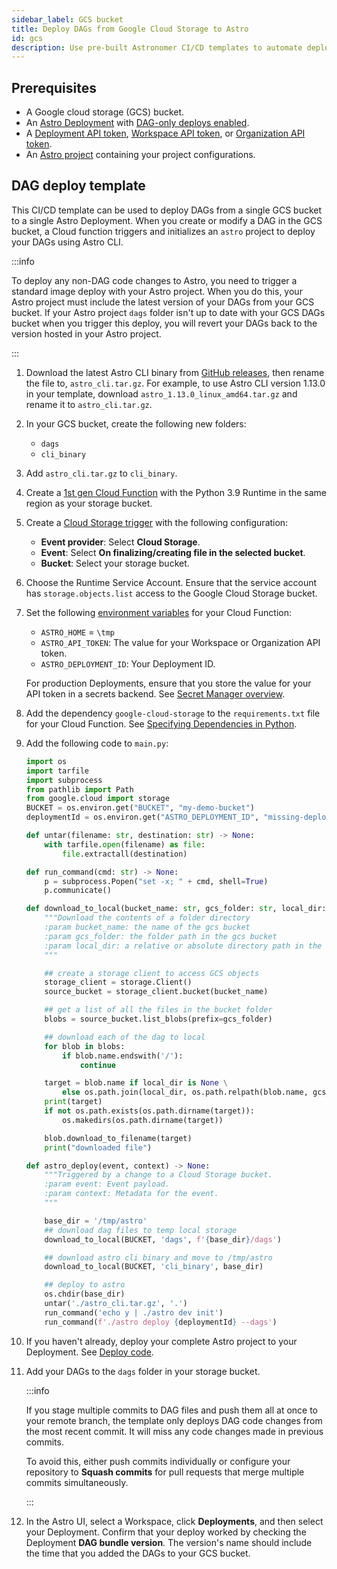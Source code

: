```yaml
---
sidebar_label: GCS bucket
title: Deploy DAGs from Google Cloud Storage to Astro
id: gcs
description: Use pre-built Astronomer CI/CD templates to automate deploying Apache Airflow DAGs to Astro using Google Cloud Storage.
---
```


## Prerequisites

- A Google cloud storage (GCS) bucket.
- An [Astro Deployment](create-deployment.md) with [DAG-only deploys enabled](deploy-dags.md#enable-or-disable-dag-only-deploys-on-a-deployment).
- A [Deployment API token](deployment-api-tokens.md), [Workspace API token](workspace-api-tokens.md), or [Organization API token](organization-api-tokens.md).
- An [Astro project](cli/develop-project.md#create-an-astro-project) containing your project configurations.

## DAG deploy template

This CI/CD template can be used to deploy DAGs from a single GCS bucket to a single Astro Deployment. When you create or modify a DAG in the GCS bucket, a Cloud function triggers and initializes an `astro` project to deploy your DAGs using Astro CLI.

:::info

To deploy any non-DAG code changes to Astro, you need to trigger a standard image deploy with your Astro project. When you do this, your Astro project must include the latest version of your DAGs from your GCS bucket. If your Astro project `dags` folder isn't up to date with your GCS DAGs bucket when you trigger this deploy, you will revert your DAGs back to the version hosted in your Astro project.

:::

1. Download the latest Astro CLI binary from [GitHub releases](https://github.com/astronomer/astro-cli/releases), then rename the file to, `astro_cli.tar.gz`. For example, to use Astro CLI version 1.13.0 in your template, download `astro_1.13.0_linux_amd64.tar.gz` and rename it to `astro_cli.tar.gz`.
2. In your GCS bucket, create the following new folders:

    - `dags`
    - `cli_binary`

3. Add `astro_cli.tar.gz` to `cli_binary`.
4. Create a [1st gen Cloud Function](https://cloud.google.com/functions/docs/console-quickstart-1st-gen#create_a_function) with the Python 3.9 Runtime in the same region as your storage bucket.
5. Create a [Cloud Storage trigger](https://cloud.google.com/functions/docs/calling/storage) with the following configuration:

    - **Event provider**: Select **Cloud Storage**.
    - **Event**: Select **On finalizing/creating file in the selected bucket**.
    - **Bucket**: Select your storage bucket.

6. Choose the Runtime Service Account. Ensure that the service account has `storage.objects.list` access to the Google Cloud Storage bucket.

7. Set the following [environment variables](https://cloud.google.com/functions/docs/configuring/env-var#setting_runtime_environment_variables) for your Cloud Function:

    - `ASTRO_HOME` = `\tmp`
    - `ASTRO_API_TOKEN`: The value for your Workspace or Organization API token.
    - `ASTRO_DEPLOYMENT_ID`: Your Deployment ID.

    For production Deployments, ensure that you store the value for your API token in a secrets backend. See [Secret Manager overview](https://cloud.google.com/secret-manager/docs/overview).

8. Add the dependency `google-cloud-storage` to the `requirements.txt` file for your Cloud Function. See [Specifying Dependencies in Python](https://cloud.google.com/functions/docs/writing/specifying-dependencies-python).

9. Add the following code to `main.py`:

    ```python
    import os
    import tarfile
    import subprocess
    from pathlib import Path
    from google.cloud import storage
    BUCKET = os.environ.get("BUCKET", "my-demo-bucket")
    deploymentId = os.environ.get("ASTRO_DEPLOYMENT_ID", "missing-deployment-id")

    def untar(filename: str, destination: str) -> None:
        with tarfile.open(filename) as file:
            file.extractall(destination)

    def run_command(cmd: str) -> None:
        p = subprocess.Popen("set -x; " + cmd, shell=True)
        p.communicate()

    def download_to_local(bucket_name: str, gcs_folder: str, local_dir: str = None) -> None:
        """Download the contents of a folder directory
        :param bucket_name: the name of the gcs bucket
        :param gcs_folder: the folder path in the gcs bucket
        :param local_dir: a relative or absolute directory path in the local file system
        """

        ## create a storage client to access GCS objects
        storage_client = storage.Client()
        source_bucket = storage_client.bucket(bucket_name)

        ## get a list of all the files in the bucket folder
        blobs = source_bucket.list_blobs(prefix=gcs_folder)

        ## download each of the dag to local
        for blob in blobs:
            if blob.name.endswith('/'):
                continue

        target = blob.name if local_dir is None \
            else os.path.join(local_dir, os.path.relpath(blob.name, gcs_folder))
        print(target)
        if not os.path.exists(os.path.dirname(target)):
            os.makedirs(os.path.dirname(target))

        blob.download_to_filename(target)
        print("downloaded file")

    def astro_deploy(event, context) -> None:
        """Triggered by a change to a Cloud Storage bucket.
        :param event: Event payload.
        :param context: Metadata for the event.
        """

        base_dir = '/tmp/astro'
        ## download dag files to temp local storage
        download_to_local(BUCKET, 'dags', f'{base_dir}/dags')

        ## download astro cli binary and move to /tmp/astro
        download_to_local(BUCKET, 'cli_binary', base_dir)

        ## deploy to astro
        os.chdir(base_dir)
        untar('./astro_cli.tar.gz', '.')
        run_command('echo y | ./astro dev init')
        run_command(f'./astro deploy {deploymentId} --dags')
    ```

10. If you haven't already, deploy your complete Astro project to your Deployment. See [Deploy code](deploy-code.md).
11. Add your DAGs to the `dags` folder in your storage bucket.

    :::info

    If you stage multiple commits to DAG files and push them all at once to your remote branch, the template only deploys DAG code changes from the most recent commit. It will miss any code changes made in previous commits.

    To avoid this, either push commits individually or configure your repository to **Squash commits** for pull requests that merge multiple commits simultaneously.

    :::

12. In the Astro UI, select a Workspace, click **Deployments**, and then select your Deployment. Confirm that your deploy worked by checking the Deployment **DAG bundle version**. The version's name should include the time that you added the DAGs to your GCS bucket.
